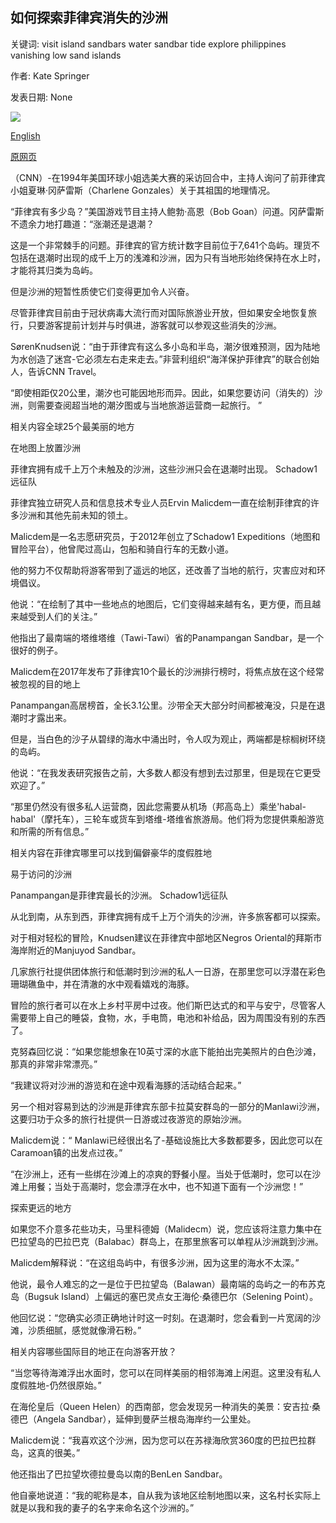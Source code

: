 ## 如何探索菲律宾消失的沙洲

关键词: visit island sandbars water sandbar tide explore philippines vanishing low sand islands

作者: Kate Springer

发表日期: None

![](https://cdn.cnn.com/cnnnext/dam/assets/171220130411-amanpulo-private-island-resorts---picnic-super-tease.jpg)

[English](How%20to%20explore%20the%20vanishing%20sandbars%20of%20the%20Philippines.md)

[原网页](https://edition.cnn.com/travel/article/philippines-vanishing-sandbars/index.html)

（CNN）-在1994年美国环球小姐选美大赛的采访回合中，主持人询问了前菲律宾小姐夏琳·冈萨雷斯（Charlene Gonzales）关于其祖国的地理情况。

“菲律宾有多少岛？”美国游戏节目主持人鲍勃·高恩（Bob Goan）问道。冈萨雷斯不遗余力地打趣道：“涨潮还是退潮？

这是一个非常棘手的问题。菲律宾的官方统计数字目前位于7,641个岛屿。理货不包括在退潮时出现的成千上万的浅滩和沙洲，因为只有当地形始终保持在水上时，才能将其归类为岛屿。

但是沙洲的短暂性质使它们变得更加令人兴奋。

尽管菲律宾目前由于冠状病毒大流行而对国际旅游业开放，但如果安全地恢复旅行，只要游客提前计划并与时俱进，游客就可以参观这些消失的沙洲。

SørenKnudsen说：“由于菲律宾有这么多小岛和半岛，潮汐很难预测，因为陆地为水创造了迷宫-它必须左右走来走去。”非营利组织“海洋保护菲律宾”的联合创始人，告诉CNN Travel。

“即使相距仅20公里，潮汐也可能因地形而异。因此，如果您要访问（消失的）沙洲，则需要查阅超当地的潮汐图或与当地旅游运营商一起旅行。 ”

相关内容全球25个最美丽的地方

在地图上放置沙洲

菲律宾拥有成千上万个未触及的沙洲，这些沙洲只会在退潮时出现。 Schadow1远征队

菲律宾独立研究人员和信息技术专业人员Ervin Malicdem一直在绘制菲律宾的许多沙洲和其他先前未知的领土。

Malicdem是一名志愿研究员，于2012年创立了Schadow1 Expeditions（地图和冒险平台），他曾爬过高山，包船和骑自行车的无数小道。

他的努力不仅帮助将游客带到了遥远的地区，还改善了当地的航行，灾害应对和环境倡议。

他说：“在绘制了其中一些地点的地图后，它们变得越来越有名，更方便，而且越来越受到人们的关注。”

他指出了最南端的塔维塔维（Tawi-Tawi）省的Panampangan Sandbar，是一个很好的例子。

Malicdem在2017年发布了菲律宾10个最长的沙洲排行榜时，将焦点放在这个经常被忽视的目的地上

Panampangan高居榜首，全长3.1公里。沙带全天大部分时间都被淹没，只是在退潮时才露出来。

但是，当白色的沙子从碧绿的海水中涌出时，令人叹为观止，两端都是棕榈树环绕的岛屿。

他说：“在我发表研究报告之前，大多数人都没有想到去过那里，但是现在它更受欢迎了。”

“那里仍然没有很多私人运营商，因此您需要从机场（邦高岛上）乘坐'habal-habal'（摩托车），三轮车或货车到塔维-塔维省旅游局。他们将为您提供乘船游览和所需的所有信息。”

相关内容在菲律宾哪里可以找到偏僻豪华的度假胜地

易于访问的沙洲

Panampangan是菲律宾最长的沙洲。 Schadow1远征队

从北到南，从东到西，菲律宾拥有成千上万个消失的沙洲，许多旅客都可以探索。

对于相对轻松的冒险，Knudsen建议在菲律宾中部地区Negros Oriental的拜斯市海岸附近的Manjuyod Sandbar。

几家旅行社提供团体旅行和低潮时到沙洲的私人一日游，在那里您可以浮潜在彩色珊瑚礁鱼中，并在清澈的水中观看嬉戏的海豚。

冒险的旅行者可以在水上乡村平房中过夜。他们斯巴达式的和平与安宁，尽管客人需要带上自己的睡袋，食物，水，手电筒，电池和补给品，因为周围没有别的东西了。

克努森回忆说：“如果您能想象在10英寸深的水底下能拍出完美照片的白色沙滩，那真的非常非常漂亮。”

“我建议将对沙洲的游览和在途中观看海豚的活动结合起来。”

另一个相对容易到达的沙洲是菲律宾东部卡拉莫安群岛的一部分的Manlawi沙洲，这要归功于众多的旅行社提供一日游或过夜游览的原始沙洲。

Malicdem说：“ Manlawi已经很出名了-基础设施比大多数都要多，因此您可以在Caramoan镇的出发点过夜。”

“在沙洲上，还有一些绑在沙滩上的凉爽的野餐小屋。当处于低潮时，您可以在沙滩上用餐；当处于高潮时，您会漂浮在水中，也不知道下面有一个沙洲您！”

探索更远的地方

如果您不介意多花些功夫，马里科德姆（Malidecm）说，您应该将注意力集中在巴拉望岛的巴拉巴克（Balabac）群岛上，在那里旅客可以单程从沙洲跳到沙洲。

Malicdem解释说：“在这组岛屿中，有很多沙洲，因为这里的海水不太深。”

他说，最令人难忘的之一是位于巴拉望岛（Balawan）最南端的岛屿之一的布苏克岛（Bugsuk Island）上偏远的塞巴灵点女王海伦·桑德巴尔（Selening Point）。

他回忆说：“您确实必须正确地计时这一时刻。在退潮时，您会看到一片宽阔的沙滩，沙质细腻，感觉就像滑石粉。”

相关内容哪些国际目的地正在向游客开放？

“当您等待海滩浮出水面时，您可以在同样美丽的相邻海滩上闲逛。这里没有私人度假胜地-仍然很原始。”

在海伦皇后（Queen Helen）的西南部，您会发现另一种消失的美景：安吉拉·桑德巴（Angela Sandbar），延伸到曼萨兰根岛海岸约一公里处。

Malicdem说：“我喜欢这个沙洲，因为您可以在苏禄海欣赏360度的巴拉巴拉群岛，这真的很美。”

他还指出了巴拉望坎德拉曼岛以南的BenLen Sandbar。

他自豪地说道：“我的昵称是本，自从我为该地区绘制地图以来，这名村长实际上就是以我和我的妻子的名字来命名这个沙洲的。”